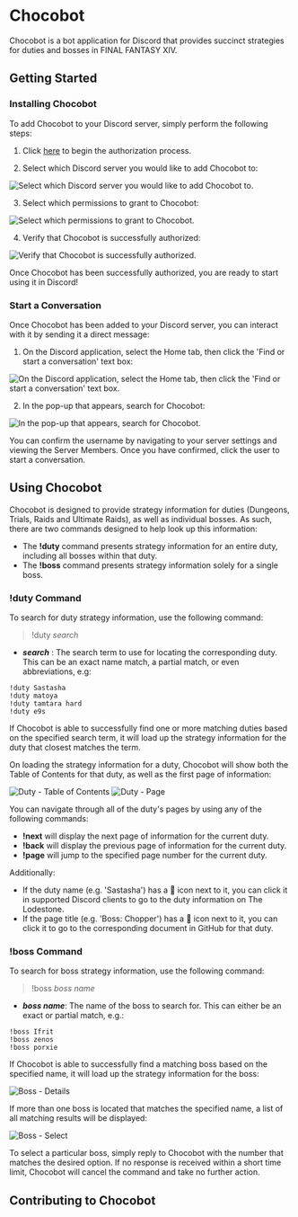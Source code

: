# Chocobot

Chocobot is a bot application for Discord that provides succinct strategies for duties and bosses in FINAL FANTASY XIV.

## Getting Started

### Installing Chocobot

To add Chocobot to your Discord server, simply perform the following steps:

1. Click [here](https://discord.com/api/oauth2/authorize?client_id=796117085637181460&permissions=18432&scope=bot) to begin the authorization process.

2. Select which Discord server you would like to add Chocobot to:

![Select which Discord server you would like to add Chocobot to.](images/authorization_server_select.png)

3. Select which permissions to grant to Chocobot:

![Select which permissions to grant to Chocobot.](images/authorization_grant_permissions.png)

4. Verify that Chocobot is successfully authorized:

![Verify that Chocobot is successfully authorized.](images/authorization_success.png)

Once Chocobot has been successfully authorized, you are ready to start using it in Discord!

### Start a Conversation

Once Chocobot has been added to your Discord server, you can interact with it by sending it a direct message:

1. On the Discord application, select the Home tab, then click the 'Find or start a conversation' text box:

![On the Discord application, select the Home tab, then click the 'Find or start a conversation' text box.](images/start_conversation.png)

2. In the pop-up that appears, search for Chocobot:

![In the pop-up that appears, search for Chocobot.](images/start_conversation_select_bot.png)

You can confirm the username by navigating to your server settings and viewing the Server Members. Once you have confirmed, click the user to start a conversation.

## Using Chocobot

Chocobot is designed to provide strategy information for duties (Dungeons, Trials, Raids and Ultimate Raids), as well as individual bosses. As such, there are two commands designed to help look up this information:

- The **!duty** command presents strategy information for an entire duty, including all bosses within that duty.
- The **!boss** command presents strategy information solely for a single boss.

### !duty Command

To search for duty strategy information, use the following command:

> !duty *search*

- ***search*** : The search term to use for locating the corresponding duty. This can be an exact name match, a partial match, or even abbreviations, e.g:

```
!duty Sastasha
!duty matoya
!duty tamtara hard
!duty e9s
```

If Chocobot is able to successfully find one or more matching duties based on the specified search term, it will load up the strategy information for the duty that closest matches the term.

On loading the strategy information for a duty, Chocobot will show both the Table of Contents for that duty, as well as the first page of information:

![Duty - Table of Contents](images/duty_table_of_contents.png)
![Duty - Page](images/duty_page.png)

You can navigate through all of the duty's pages by using any of the following commands:

- **!next** will display the next page of information for the current duty.
- **!back** will display the previous page of information for the current duty.
- **!page** will jump to the specified page number for the current duty.

Additionally:

- If the duty name (e.g. 'Sastasha') has a 🔗 icon next to it, you can click it in supported Discord clients to go to the duty information on The Lodestone.
- If the page title (e.g. 'Boss: Chopper') has a :pencil: icon next to it, you can click it to go to the corresponding document in GitHub for that duty.

### !boss Command

To search for boss strategy information, use the following command:

> !boss *boss name*

- ***boss name***: The name of the boss to search for. This can either be an exact or partial match, e.g.:

```
!boss Ifrit
!boss zenos
!boss porxie
```

If Chocobot is able to successfully find a matching boss based on the specified name, it will load up the strategy information for the boss:

![Boss - Details](images/boss_details.png)

If more than one boss is located that matches the specified name, a list of all matching results will be displayed:

![Boss - Select](images/boss_select.png)

To select a particular boss, simply reply to Chocobot with the number that matches the desired option. If no response is received within a short time limit, Chocobot will cancel the command and take no further action.

## Contributing to Chocobot